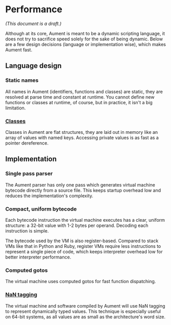 # Performance

*(This document is a draft.)*

Although at its core, Aument is meant to be a dynamic scripting language, it does not try to sacrifice speed solely for the sake of being dynamic. Below are a few design decisions (language or implementation wise), which makes Aument fast.

## Language design

### Static names

All names in Aument (identifiers, functions and classes) are static, they are resolved at parse time and constant at runtime. You cannot define new functions or classes at runtime, of course, but in practice, it isn't a big limitation.

### [Classes](/docs/architecture.md#classes)

Classes in Aument are flat structures, they are laid out in memory like an array of values with named keys. Accessing private values is as fast as a pointer dereference.

## Implementation

### Single pass parser

The Aument parser has only one pass which generates virtual machine bytecode directly from a source file. This keeps startup overhead low and reduces the implementation's complexity.

### Compact, uniform bytecode

Each bytecode instruction the virtual machine executes has a clear, uniform structure: a 32-bit value with 1-2 bytes per operand. Decoding each instruction is simple.

The bytecode used by the VM is also register-based. Compared to stack VMs like that in Python and Ruby, register VMs require less instructions to represent a single piece of code, which keeps interpreter overhead low for better interpreter performance.

### Computed gotos

The virtual machine uses computed gotos for fast function dispatching.

### [NaN tagging](docs/architecture.md#nan-tagging)

The virtual machine and software compiled by Aument will use NaN tagging to represent dynamically typed values. This technique is especially useful on 64-bit systems, as all values are as small as the architecture's word size.


